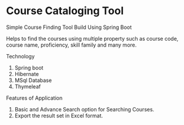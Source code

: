 # Course Cataloging Tool
Simple Course Finding Tool Build Using Spring Boot

Helps to find the courses using multiple property such as course code, course name, proficiency, skill family and many more.

Technology
1. Spring boot 
2. Hibernate
3. MSql Database
4. Thymeleaf

Features of Application
1. Basic and Advance Search option for Searching Courses.
2. Export the result set in Excel format.
